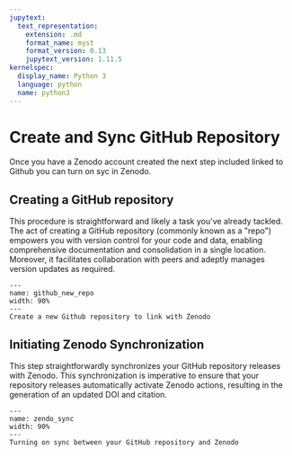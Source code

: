 ```yaml
---
jupytext:
  text_representation:
    extension: .md
    format_name: myst
    format_version: 0.13
    jupytext_version: 1.11.5
kernelspec:
  display_name: Python 3
  language: python
  name: python3
---
```


# Create and Sync GitHub Repository
Once you have a Zenodo account created the next step included linked to Github you can turn on syc in Zenodo.

## Creating a GitHub repository

This procedure is straightforward and likely a task you've already tackled. The act of creating a GitHub repository (commonly known as a "repo")
empowers you with version control for your code and data, enabling comprehensive documentation and consolidation in a single location. Moreover, it
facilitates collaboration with peers and adeptly manages version updates as required.

```{figure} images/github_new_repo.gif
---
name: github_new_repo
width: 90%
---
Create a new Github repository to link with Zenodo
```

## Initiating Zenodo Synchronization
This step straightforwardly synchronizes your GitHub repository releases with Zenodo. This synchronization is imperative to ensure that your
repository releases automatically activate Zenodo actions, resulting in the generation of an updated DOI and citation.

```{figure} images/zenodo_setup_sync.gif
---
name: zendo_sync
width: 90%
---
Turning on sync between your GitHub repository and Zenodo
```
